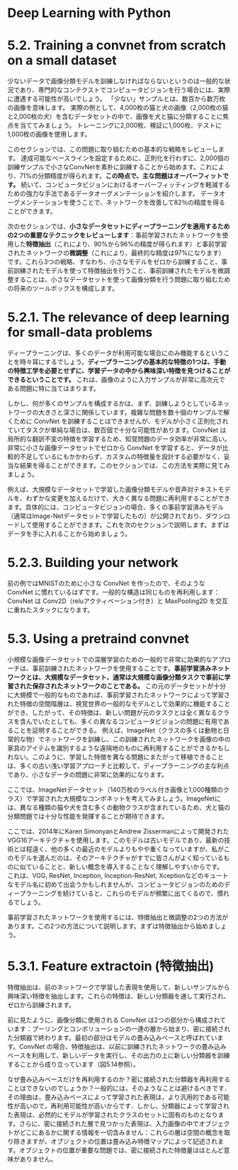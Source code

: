 # Deep Learning with Python

# 5.2. Training a convnet from scratch on a small dataset

少ないデータで画像分類モデルを訓練しなければならないというのは一般的な状況であり、専門的なコンテクストでコンピュータビジョンを行う場合には、実際に遭遇する可能性が高いでしょう。 「少ない」サンプルとは、数百から数万枚の画像を意味します。 実際の例として、4,000枚の猫と犬の画像（2,000枚の猫と2,000枚の犬）を含むデータセットの中で、画像を犬と猫に分類することに焦点を当ててみましょう。 トレーニングに2,000枚、検証に1,000枚、テストに1,000枚の画像を使用します。

このセクションでは、この問題に取り組むための基本的な戦略をレビューします。 達成可能なベースラインを設定するために、正則化を行わずに、2,000個の訓練サンプルで小さなConvNetを素朴に訓練することから始めます。これにより、71%の分類精度が得られます。**この時点で、主な問題はオーバーフィットです。** 続いて、コンピュータビジョンにおけるオーバーフィッティングを軽減するための強力な手法であるデータオーグメンテーションを紹介します。 データオーグメンテーションを使うことで、ネットワークを改善して82％の精度を得ることができます。

次のセクションでは、**小さなデータセットにディープラーニングを適用するための2つの重要なテクニックをレビューします**：事前学習されたネットワークを使用した**特徴抽出**（これにより、90%から96%の精度が得られます）と事前学習されたネットワークの**微調整**（これにより、最終的な精度は97%になります）です。これら3つの戦略、すなわち、小さなモデルをゼロから訓練すること、事前訓練されたモデルを使って特徴抽出を行うこと、事前訓練されたモデルを微調整することは、小さなデータセットを使って画像分類を行う問題に取り組むための将来のツールボックスを構成します。

# 5.2.1. The relevance of deep learning for small-data problems

ディープラーニングは、多くのデータが利用可能な場合にのみ機能するということを時々耳にするでしょう。**ディープラーニングの基本的な特徴の1つは、手動の特徴工学を必要とせずに、学習データの中から興味深い特徴を見つけることができるということです。** これは、画像のように入力サンプルが非常に高次元である問題に特に当てはまります。

しかし、何が多くのサンプルを構成するかは、まず、訓練しようとしているネットワークの大きさと深さに関係しています。複雑な問題を数十個のサンプルで解くために ConvNet を訓練することはできませんが、モデルが小さく正則化されていてタスクが単純な場合は、数百個で十分な可能性があります。ConvNet は局所的な翻訳不変の特徴を学習するため、知覚問題のデータ効率が非常に高い。非常に小さな画像データセットでゼロから ConvNet を学習すると、データが比較的不足しているにもかかわらず、カスタムの特徴量を設計する必要がなく、妥当な結果を得ることができます。このセクションでは、この方法を実際に見てみましょう。

例えば、大規模なデータセットで学習した画像分類モデルや音声対テキストモデルを、わずかな変更を加えるだけで、大きく異なる問題に再利用することができます。具体的には、コンピュータビジョンの場合、多くの事前学習済みモデル（通常はImage-Netデータセットで学習したもの）が公開されており、ダウンロードして使用することができます。これを次のセクションで説明します。まずはデータを手に入れることから始めましょう。

# 5.2.3. Building your network

前の例ではMNISTのために小さな ConvNet を作ったので、そのような ConvNet に慣れているはずです。一般的な構造は同じものを再利用します： ConvNet は Conv2D（reluアクティベーション付き）と MaxPooling2D を交互に重ねたスタックになります。

# 5.3. Using a pretraind convnet

小規模な画像データセットでの深層学習のための一般的で非常に効果的なアプローチは、事前訓練されたネットワークを使用することです。**事前学習済みネットワークとは、大規模なデータセット、通常は大規模な画像分類タスクで事前に学習された保存されたネットワークのことである。** この元のデータセットが十分に大規模で一般的なものであれば、事前学習されたネットワークによって学習された特徴の空間階層は、視覚世界の一般的なモデルとして効果的に機能することができ、したがって、その特徴は、新しい問題が元のタスクとは全く異なるクラスを含んでいたとしても、多くの異なるコンピュータビジョンの問題に有用であることを証明することができる。 例えば、ImageNet（クラスの多くは動物と日常的な物）でネットワークを訓練し、この訓練されたネットワークを画像の中の家具のアイテムを識別するような遠隔地のものに再利用することができるかもしれない。このように、学習した特徴を異なる問題にまたがって移植できることは、多くの古い浅い学習アプローチと比較して、ディープラーニングの主な利点であり、小さなデータの問題に非常に効果的になります。

ここでは、ImageNetデータセット（140万枚のラベル付き画像と1,000種類のクラス）で学習された大規模なコンボネットを考えてみましょう。ImageNetには、異なる種類の猫や犬を含む多くの動物クラスが含まれているため、犬と猫の分類問題では十分な性能を発揮することが期待できます。

ここでは、2014年にKaren SimonyanとAndrew Zissermanによって開発されたVGG16アーキテクチャを使用します。このモデルは古いモデルであり、最新の技術とは程遠く、他の多くの最近のモデルよりもやや重くなっていますが、私がこのモデルを選んだのは、そのアーキテクチャがすでに皆さんがよく知っているものに似ていることと、新しい概念を導入することなく理解しやすいからです。 これは、VGG, ResNet, Inception, Inception-ResNet, Xceptionなどのキュートなモデル名に初めて出会うかもしれませんが、コンピュータビジョンのためのディープラーニングを続けていると、これらのモデルが頻繁に出てくるので、慣れるでしょう。

事前学習されたネットワークを使用するには、特徴抽出と微調整の2つの方法があります。この2つの方法について説明します。まずは特徴抽出から始めましょう。

# 5.3.1. Feature extractoin (特徴抽出)

特徴抽出は、前のネットワークで学習した表現を使用して、新しいサンプルから興味深い特徴を抽出します。これらの特徴は、新しい分類器を通して実行され、ゼロから訓練されます。

前に見たように、画像分類に使用される ConvNet は2つの部分から構成されています：プーリングとコンボリューションの一連の層から始まり、密に接続された分類器で終わります。最初の部分はモデルの畳み込みベースと呼ばれています。ConvNet の場合、特徴抽出は、以前に訓練されたネットワークの畳み込みベースを利用して、新しいデータを実行し、その出力の上に新しい分類器を訓練することから成り立っています（図5.14参照）。




なぜ畳み込みベースだけを再利用するのか？密に接続された分類器を再利用することはできないのでしょうか？一般的には，そのようなことは避けるべきです．その理由は，畳み込みベースによって学習された表現は，より汎用的である可能性が高いので，再利用可能性が高いからです．しかし、分類器によって学習された表現は、必然的にモデルが学習されたクラスのセットに固有のものとなります。さらに、密に接続された層で見つかった表現は、入力画像の中でオブジェクトがどこにあるかに関する情報を一切含みません：これらの層は空間の概念を取り除きますが、オブジェクトの位置は畳み込み特徴マップによって記述されます。オブジェクトの位置が重要な問題では、密に接続された特徴量はほとんど意味がありません。

